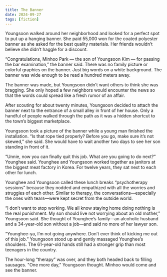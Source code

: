 ```yaml
---
title: The Banner
date: 2024-09-27
tags: [fiction]
--- 
```


Youngsoon walked around her neighborhood and looked for a perfect spot to put up a hanging banner. She paid 55,000 won for the coated polyester banner as she asked for the best quality materials. Her friends wouldn’t believe she didn’t haggle for a discount.

“Congratulations, Minhoo Park — the son of Youngsoon Kim — for passing the bar examination,” the banner said. There was no family picture or colorful graphics on the banner. Just big words on a white background. The banner was wide enough to be read a hundred meters away.

The banner was made, but Youngsoon didn’t want others to think she was bragging. She only hoped a few neighbors would encounter the news so that the words could spread like a fresh rumor of an affair.

After scouting for about twenty minutes, Youngsoon decided to attach the banner next to the entrance of a small alley in front of her house. Only a handful of people walked through the path as it was a hidden shortcut to the town’s biggest marketplace.

Youngsoon took a picture of the banner while a young man finished the installation. “Is that rope tied properly? Before you go, make sure it’s not skewed,” she said. She would have to wait another two days to see her son standing in front of it.

“Unnie, now you can finally quit this job. What are you going to do next?” Younghee said. Younghee and Youngsoon worked together as janitors at the biggest meat factory in Korea. For twelve years, they sat next to each other for lunch.

Younghee and Youngsoon called these lunch breaks “psychotherapy sessions” because they nodded and empathized with all the worries and struggles of each other. Similar to therapy, the conversations—especially the ones with tears—were kept secret from the outside world.

“I don’t want to stop working. We all know staying home doing nothing is the real punishment. My son should live not worrying about an old mother,” Youngsoon said. She thought of Younghee’s family—an alcoholic husband and a 34-year-old son without a job—and said no more of her lawyer son.

“Younghee-ya, I’m not going anywhere. Don’t ever think of kicking me out of this job.” Youngsoon stood up and gently massaged Younghee’s shoulders. The 61-year-old hands still had a stronger grip than most teenagers in the country. 

The hour-long “therapy” was over, and they both headed back to filling sausages. "One more day," Youngsoon thought. Minhoo would come and see the banner.
